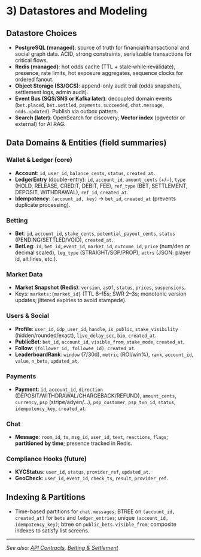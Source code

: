 # 3) Datastores and Modeling

## Datastore Choices

* **PostgreSQL (managed)**: source of truth for financial/transactional and social graph data. ACID, strong constraints, serializable transactions for critical flows.
* **Redis (managed)**: hot odds cache (TTL + stale‑while‑revalidate), presence, rate limits, hot exposure aggregates, sequence clocks for ordered fanout.
* **Object Storage (S3/GCS)**: append-only audit trail (odds snapshots, settlement logs, admin audit).
* **Event Bus (SQS/SNS or Kafka later)**: decoupled domain events (`bet.placed`, `bet.settled`, `payments.succeeded`, `chat.message`, `odds.updated`). Publish via outbox pattern.
* **Search (later)**: OpenSearch for discovery; **Vector index** (pgvector or external) for AI RAG.

## Data Domains & Entities (field summaries)

### Wallet & Ledger (core)

* **Account**: `id`, `user_id`, `balance_cents`, `status`, `created_at`.
* **LedgerEntry** (double-entry): `id`, `account_id`, `amount_cents` (+/−), `type` (HOLD, RELEASE, CREDIT, DEBIT, FEE), `ref_type` (BET, SETTLEMENT, DEPOSIT, WITHDRAWAL), `ref_id`, `created_at`.
* **Idempotency**: `(account_id, key)` → `bet_id`, `created_at` (prevents duplicate processing).

### Betting

* **Bet**: `id`, `account_id`, `stake_cents`, `potential_payout_cents`, `status` (PENDING/SETTLED/VOID), `created_at`.
* **BetLeg**: `id`, `bet_id`, `event_id`, `market_id`, `outcome_id`, `price` (num/den or decimal scaled), `leg_type` (STRAIGHT/SGP/PROP), `attrs` (JSON: player id, alt lines, etc.).

### Market Data

* **Market Snapshot (Redis)**: `version`, `asOf`, `status`, `prices`, `suspensions`.
* Keys: `markets:{market_id}` (TTL 8–15s; SWR 2–3s; monotonic version updates; jittered expiries to avoid stampede).

### Users & Social

* **Profile**: `user_id`, `idp_user_id`, `handle`, `is_public`, `stake_visibility` (hidden/rounded/exact), `live_delay_sec`, `bio`, `created_at`.
* **PublicBet**: `bet_id`, `account_id`, `visible_from`, `stake_mode`, `created_at`.
* **Follow**: `(follower_id, followee_id)`, `created_at`.
* **LeaderboardRank**: `window` (7/30d), `metric` (ROI/win%), `rank`, `account_id`, `value`, `n_bets`, `updated_at`.

### Payments

* **Payment**: `id`, `account_id`, `direction` (DEPOSIT/WITHDRAWAL/CHARGEBACK/REFUND), `amount_cents`, `currency`, `psp` (stripe/adyen/…), `psp_customer`, `psp_txn_id`, `status`, `idempotency_key`, `created_at`.

### Chat

* **Message**: `room_id`, `ts`, `msg_id`, `user_id`, `text`, `reactions`, `flags`; **partitioned by time**; presence tracked in Redis.

### Compliance Hooks (future)

* **KYCStatus**: `user_id`, `status`, `provider_ref`, `updated_at`.
* **GeoCheck**: `user_id`, `event_id`, `check_ts`, `result`, `provider_ref`.

## Indexing & Partitions

* Time-based partitions for `chat.messages`; BTREE on `(account_id, created_at)` for `bets` and `ledger_entries`; unique `(account_id, idempotency_key)`; btree on `public_bets.visible_from`; composite indexes to satisfy list screens.

---

_See also: [API Contracts](./30-apis-and-contracts.md), [Betting & Settlement](./50-bet-placement-and-settlement.md)_
